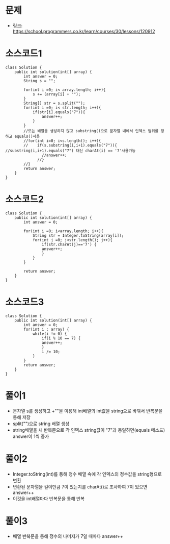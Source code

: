 # 문제
- 링크: 
<https://school.programmers.co.kr/learn/courses/30/lessons/120912>

# 소스코드1

```
class Solution {
    public int solution(int[] array) {
        int answer = 0;
        String s = "";
        
        for(int i =0; i< array.length; i++){
            s += (array[i] + "");
        }
        String[] str = s.split("");
        for(int i =0; i< str.length; i++){
            if(str[i].equals("7")){
                answer++;
            }
        }
        //또는 배열을 생성하지 않고 substring()으로 문자열 내에서 인덱스 범위를 정하고 equals()사용
        //for(int i=0; i<s.length(); i++){
        //    if(s.substring(i,i+1).equals("7")){   //substring(i,i+1).equals("7") 대신 charAt(i) == '7'사용가능
                //answer++;
              //}
        //}
        return answer;
    }
}
```


# 소스코드2

```
class Solution {
    public int solution(int[] array) {
        int answer = 0;

        for(int i =0; i<array.length; i++){
            String str = Integer.toString(array[i]);
            for(int j =0; j<str.length(); j++){
                if(str.charAt(j)=='7') {
                answer++;
                }
            }
        }

        return answer;
    }
}
```

# 소스코드3

```
class Solution {
    public int solution(int[] array) {
        int answer = 0;
        for(int i : array) {
            while(i != 0) {
                if(i % 10 == 7) {
                answer++;
                }
                i /= 10;
            }
        }
        return answer;
    }
}
```

# 풀이1
- 문자열 s를 생성하고 +""을 이용해 int배열의 int값을 string으로 바꿔서 반복문을 통해 저장
- split("")으로 string 배열 생성
- string배열을 새 반복문으로 각 인덱스 string값이 "7"과 동일하면(equals 메소드) answer이 1씩 증가 

# 풀이2
- Integer.toString(int)를 통해 정수 배열 속에 각 인덱스의 정수값을 string형으로 변환
- 변환된 문자열을 길이만큼 7이 있는지를 charAt()로 조사하여 7이 있으면 answer++
- 이것을 int배열마다 반복문을 통해 반복

# 풀이3
- 배열 반복문을 통해 정수의 나머지가 7일 때마다 answer++
